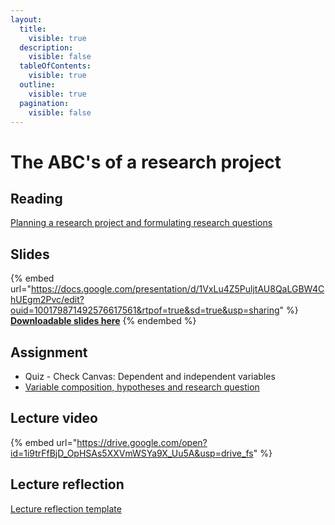```yaml
---
layout:
  title:
    visible: true
  description:
    visible: false
  tableOfContents:
    visible: true
  outline:
    visible: true
  pagination:
    visible: false
---
```


# The ABC's of a research project

## Reading

[Planning a research project and formulating research questions](https://drive.google.com/file/d/1xHIVakPkwJSDwpoU-wzwrW8dTZr115JR/view?usp=sharing)

## Slides

{% embed url="https://docs.google.com/presentation/d/1VxLu4Z5PuljtAU8QaLGBW4ChUEgm2Pvc/edit?ouid=100179871492576617561&rtpof=true&sd=true&usp=sharing" %}
[**Downloadable slides here**](https://docs.google.com/presentation/d/1VxLu4Z5PuljtAU8QaLGBW4ChUEgm2Pvc/edit?usp=sharing\&ouid=100179871492576617561\&rtpof=true\&sd=true)
{% endembed %}

## Assignment

* Quiz - Check Canvas: Dependent and independent variables
* [Variable composition, hypotheses and research question](https://docs.google.com/document/d/1VDeFAlU6jEDcFKVDW39z4D9OWp7FI01C/edit?usp=sharing\&ouid=100179871492576617561\&rtpof=true\&sd=true)

## Lecture video

{% embed url="https://drive.google.com/open?id=1i9trFfBjD_OpHSAs5XXVmWSYa9X_Uu5A&usp=drive_fs" %}

## Lecture reflection

[Lecture reflection template](https://docs.google.com/document/d/11_BypYl5N1eMg7ppG9YCzfZFX8MD9lnO?rtpof=true\&usp=drive_fs)
